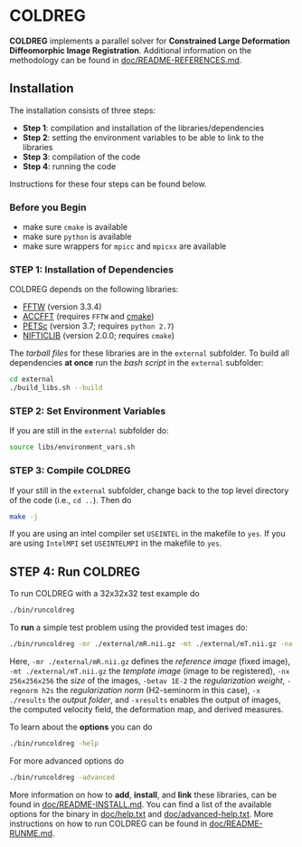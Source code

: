 # COLDREG

**COLDREG** implements a parallel solver for **Constrained Large Deformation Diffeomorphic Image Registration**. Additional information on the methodology can be found in [doc/README-REFERENCES.md](doc/README-REFERENCES.md).


## Installation

The installation consists of three steps:

* **Step 1**: compilation and installation of the libraries/dependencies
* **Step 2**: setting the environment variables to be able to link to the libraries
* **Step 3**: compilation of the code
* **Step 4**: running the code

Instructions for these four steps can be found below.


### Before you Begin

* make sure `cmake` is available
* make sure `python` is available
* make sure wrappers for `mpicc` and `mpicxx` are available


### STEP 1: Installation of Dependencies

COLDREG depends on the following libraries:

* [FFTW](http://www.fftw.org) (version 3.3.4)
* [ACCFFT](http://accfft.org) (requires `FFTW` and [cmake](https://cmake.org))
* [PETSc](https://www.mcs.anl.gov/petsc/) (version 3.7; requires `python 2.7`)
* [NIFTICLIB](https://sourceforge.net/projects/niftilib/files/nifticlib/) (version 2.0.0; requires `cmake`)

The *tarball files* for these libraries are in the `external` subfolder. To build all dependencies **at once** run the *bash script* in the `external` subfolder:

```bash
cd external
./build_libs.sh --build
```


### STEP 2: Set Environment Variables

If you are still in the `external` subfolder do:

```bash
source libs/environment_vars.sh
```


### STEP 3: Compile COLDREG

If your still in the `external` subfolder, change back to the top level directory of the code (i.e., `cd ..`). Then do

```bash
make -j
```

If you are using an intel compiler set `USEINTEL` in the makefile to `yes`. If you are using `IntelMPI` set `USEINTELMPI` in the makefile to `yes`.



## STEP 4: Run COLDREG

To run COLDREG with a 32x32x32 test example do

```bash
./bin/runcoldreg
```

To **run** a simple test problem using the provided test images do:

```bash
./bin/runcoldreg -mr ./external/mR.nii.gz -mt ./external/mT.nii.gz -nx 256x256x256 -betav 1E-2 -regnorm h2s -xresults -x ./results
```

Here, `-mr ./external/mR.nii.gz` defines the *reference image* (fixed image), `-mt ./external/mT.nii.gz` the *template image* (image to be registered), `-nx 256x256x256` the *size* of the images, `-betav 1E-2` the *regularization weight*,  `-regnorm h2s` the *regularization norm* (H2-seminorm in this case), `-x ./results` the *output folder*, and `-xresults` enables the output of images, the computed velocity field, the deformation map, and derived measures.

To learn about the **options** you can do

```bash
./bin/runcoldreg -help
```

For more advanced options do

```bash
./bin/runcoldreg -advanced
```

More information on how to **add**, **install**, and **link** these libraries, can be found in [doc/README-INSTALL.md](doc/README-INSTALL.md). You can find a list of the available options for the binary in [doc/help.txt](doc/help.txt) and [doc/advanced-help.txt](doc/advanced-help.txt). More instructions on how to run COLDREG can be found in [doc/README-RUNME.md](doc/README-RUNME.md).

